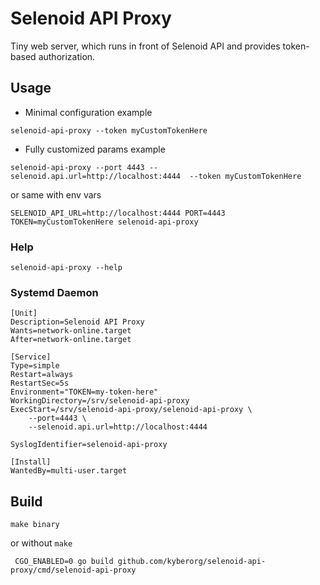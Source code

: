 # Selenoid API Proxy
Tiny web server, which runs in front of Selenoid API and provides token-based authorization.

## Usage
* Minimal configuration example
```shell
selenoid-api-proxy --token myCustomTokenHere
```

* Fully customized params example
```shell
selenoid-api-proxy --port 4443 --selenoid.api.url=http://localhost:4444  --token myCustomTokenHere
```

or same with env vars
```shell
SELENOID_API_URL=http://localhost:4444 PORT=4443 TOKEN=myCustomTokenHere selenoid-api-proxy
```

### Help
```shell
selenoid-api-proxy --help
```

### Systemd Daemon
```unit file (systemd)
[Unit]
Description=Selenoid API Proxy
Wants=network-online.target
After=network-online.target

[Service]
Type=simple
Restart=always
RestartSec=5s
Environment="TOKEN=my-token-here"
WorkingDirectory=/srv/selenoid-api-proxy
ExecStart=/srv/selenoid-api-proxy/selenoid-api-proxy \
    --port=4443 \
    --selenoid.api.url=http://localhost:4444

SyslogIdentifier=selenoid-api-proxy

[Install]
WantedBy=multi-user.target
```

## Build
```shell
make binary
```

or without `make`
```shell
 CGO_ENABLED=0 go build github.com/kyberorg/selenoid-api-proxy/cmd/selenoid-api-proxy
```

